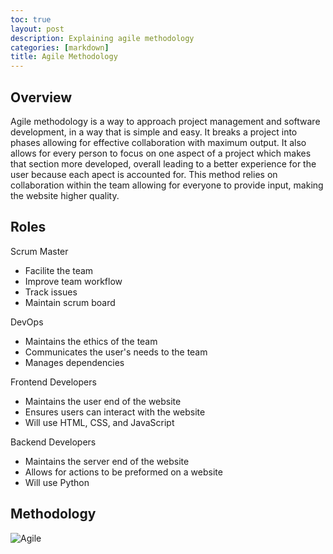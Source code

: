 ```yaml
---
toc: true
layout: post
description: Explaining agile methodology
categories: [markdown]
title: Agile Methodology
---
```


## Overview

Agile methodology is a way to approach project management and software development, in a way that is simple and easy. It breaks a project into phases allowing for effective collaboration with maximum output. It also allows for every person to focus on one aspect of a project which makes that section more developed, overall leading to a better experience for the user because each apect is accounted for. This method relies on collaboration within the team allowing for everyone to provide input, making the website higher quality.

## Roles

Scrum Master

- Facilite the team
- Improve team workflow
- Track issues
- Maintain scrum board

DevOps

- Maintains the ethics of the team
- Communicates the user's needs to the team
- Manages dependencies

Frontend Developers

- Maintains the user end of the website
- Ensures users can interact with the website
- Will use HTML, CSS, and JavaScript

Backend Developers

- Maintains the server end of the website
- Allows for actions to be preformed on a website
- Will use Python

## Methodology
![Agile](https://user-images.githubusercontent.com/82348259/192212066-10746dfa-aac9-4bfe-be2f-97620e992ddf.png)

